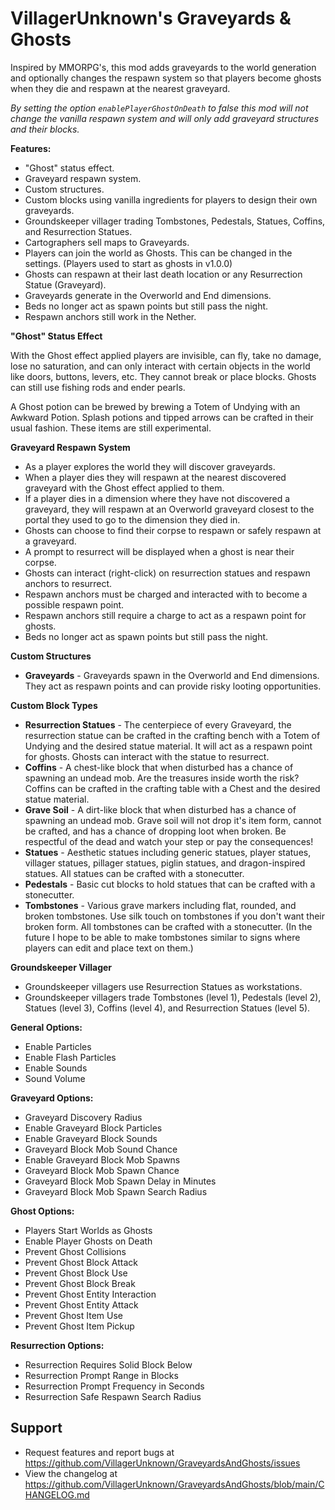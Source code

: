 # VillagerUnknown's Graveyards & Ghosts

Inspired by MMORPG's, this mod adds graveyards to the world generation and optionally changes the respawn system so that players become ghosts when they die and respawn at the nearest graveyard.

_By setting the option `enablePlayerGhostOnDeath` to false this mod will not change the vanilla respawn system and will only add graveyard structures and their blocks._

**Features:**

* "Ghost" status effect.
* Graveyard respawn system.
* Custom structures.
* Custom blocks using vanilla ingredients for players to design their own graveyards.
* Groundskeeper villager trading Tombstones, Pedestals, Statues, Coffins, and Resurrection Statues.
* Cartographers sell maps to Graveyards.
* Players can join the world as Ghosts. This can be changed in the settings. (Players used to start as ghosts in v1.0.0)
* Ghosts can respawn at their last death location or any Resurrection Statue (Graveyard).
* Graveyards generate in the Overworld and End dimensions.
* Beds no longer act as spawn points but still pass the night.
* Respawn anchors still work in the Nether.

**"Ghost" Status Effect**

With the Ghost effect applied players are invisible, can fly, take no damage, lose no saturation, and can only interact with certain objects in the world like doors, buttons, levers, etc. They cannot break or place blocks. Ghosts can still use fishing rods and ender pearls.

A Ghost potion can be brewed by brewing a Totem of Undying with an Awkward Potion. Splash potions and tipped arrows can be crafted in their usual fashion. These items are still experimental.

**Graveyard Respawn System**

* As a player explores the world they will discover graveyards.
* When a player dies they will respawn at the nearest discovered graveyard with the Ghost effect applied to them.
* If a player dies in a dimension where they have not discovered a graveyard, they will respawn at an Overworld graveyard closest to the portal they used to go to the dimension they died in.
* Ghosts can choose to find their corpse to respawn or safely respawn at a graveyard.
* A prompt to resurrect will be displayed when a ghost is near their corpse.
* Ghosts can interact (right-click) on resurrection statues and respawn anchors to resurrect.
* Respawn anchors must be charged and interacted with to become a possible respawn point.
* Respawn anchors still require a charge to act as a respawn point for ghosts.
* Beds no longer act as spawn points but still pass the night.

**Custom Structures**

* **Graveyards** - Graveyards spawn in the Overworld and End dimensions. They act as respawn points and can provide risky looting opportunities.

**Custom Block Types**

* **Resurrection Statues** - The centerpiece of every Graveyard, the resurrection statue can be crafted in the crafting bench with a Totem of Undying and the desired statue material. 
It will act as a respawn point for ghosts. Ghosts can interact with the statue to resurrect.
* **Coffins** - A chest-like block that when disturbed has a chance of spawning an undead mob. Are the treasures inside worth the risk? Coffins can be crafted in the crafting table with a Chest and the desired statue material.
* **Grave Soil** - A dirt-like block that when disturbed has a chance of spawning an undead mob. Grave soil will not drop it's item form, cannot be crafted, and has a chance of dropping loot when broken. Be respectful of the dead and watch your step or pay the consequences!
* **Statues** - Aesthetic statues including generic statues, player statues, villager statues, pillager statues, piglin statues, and dragon-inspired statues. All statues can be crafted with a stonecutter.
* **Pedestals** - Basic cut blocks to hold statues that can be crafted with a stonecutter.
* **Tombstones** - Various grave markers including flat, rounded, and broken tombstones. Use silk touch on tombstones if you don't want their broken form. All tombstones can be crafted with a stonecutter. (In the future I hope to be able to make tombstones similar to signs where players can edit and place text on them.)

**Groundskeeper Villager**

* Groundskeeper villagers use Resurrection Statues as workstations.
* Groundskeeper villagers trade Tombstones (level 1), Pedestals (level 2), Statues (level 3), Coffins (level 4), and Resurrection Statues (level 5).

**General Options:**

* Enable Particles
* Enable Flash Particles
* Enable Sounds
* Sound Volume

**Graveyard Options:**

* Graveyard Discovery Radius
* Enable Graveyard Block Particles
* Enable Graveyard Block Sounds
* Graveyard Block Mob Sound Chance
* Enable Graveyard Block Mob Spawns
* Graveyard Block Mob Spawn Chance
* Graveyard Block Mob Spawn Delay in Minutes
* Graveyard Block Mob Spawn Search Radius

**Ghost Options:**

* Players Start Worlds as Ghosts
* Enable Player Ghosts on Death
* Prevent Ghost Collisions
* Prevent Ghost Block Attack
* Prevent Ghost Block Use
* Prevent Ghost Block Break
* Prevent Ghost Entity Interaction
* Prevent Ghost Entity Attack
* Prevent Ghost Item Use
* Prevent Ghost Item Pickup

**Resurrection Options:**

* Resurrection Requires Solid Block Below
* Resurrection Prompt Range in Blocks
* Resurrection Prompt Frequency in Seconds
* Resurrection Safe Respawn Search Radius

## Support

* Request features and report bugs at https://github.com/VillagerUnknown/GraveyardsAndGhosts/issues
* View the changelog at https://github.com/VillagerUnknown/GraveyardsAndGhosts/blob/main/CHANGELOG.md
